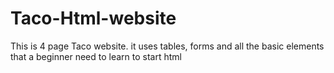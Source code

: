 # Taco-Html-website
This is 4 page Taco website. it uses tables, forms and all the basic elements that a beginner need to learn to start html
